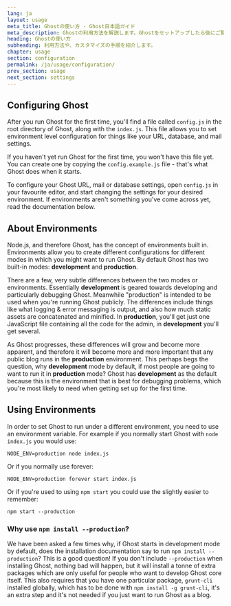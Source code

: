 ```yaml
---
lang: ja
layout: usage
meta_title: Ghostの使い方 - Ghost日本語ガイド
meta_description: Ghostの利用方法を解説します。Ghostをセットアップしたら後にご覧ください。
heading: Ghostの使い方
subheading: 利用方法や、カスタマイズの手順を紹介します。
chapter: usage
section: configuration
permalink: /ja/usage/configuration/
prev_section: usage
next_section: settings
---
```



## Configuring Ghost <a id="configuration"></a>

After you run Ghost for the first time, you'll find a file called `config.js` in the root directory of Ghost, along with the `index.js`. This file allows you to set environment level configuration for things like your URL, database, and mail settings.

If you haven't yet run Ghost for the first time, you won't have this file yet. You can create one by copying the `config.example.js` file - that's what Ghost does when it starts.

To configure your Ghost URL, mail or database settings, open `config.js` in your favourite editor, and start changing the settings for your desired environment. If environments aren't something you've come across yet, read the documentation below.

## About Environments <a id="environments"></a>

Node.js, and therefore Ghost, has the concept of environments built in. Environments allow you to create different configurations for different modes in which you might want to run Ghost. By default Ghost has two built-in modes: **development** and **production**.

There are a few, very subtle differences between the two modes or environments. Essentially **development** is geared towards developing and particularly debugging Ghost. Meanwhile "production" is intended to be used when you're running Ghost publicly. The differences include things like what logging & error messaging is output, and also how much static assets are concatenated and minified. In **production**, you'll get just one JavaScript file containing all the code for the admin, in **development** you'll get several.

As Ghost progresses, these differences will grow and become more apparent, and therefore it will become more and more important that any public blog runs in the **production** environment. This perhaps begs the question, why **development** mode by default, if most people are going to want to run it in **production** mode? Ghost has **development** as the default because this is the environment that is best for debugging problems, which you're most likely to need when getting set up for the first time.

##  Using Environments <a id="using-env"></a>

In order to set Ghost to run under a different environment, you need to use an environment variable. For example if you normally start Ghost with `node index.js` you would use:

`NODE_ENV=production node index.js`

Or if you normally use forever:

`NODE_ENV=production forever start index.js`

Or if you're used to using `npm start` you could use the slightly easier to remember:

`npm start --production`

### Why use `npm install --production`?

We have been asked a few times why, if Ghost starts in development mode by default, does the installation documentation say to run `npm install --production`? This is a good question! If you don't include `--production` when installing Ghost, nothing bad will happen, but it will install a tonne of extra packages which are only useful for people who want to develop Ghost core itself. This also requires that you have one particular package, `grunt-cli` installed globally, which has to be done with `npm install -g grunt-cli`, it's an extra step and it's not needed if you just want to run Ghost as a blog.


